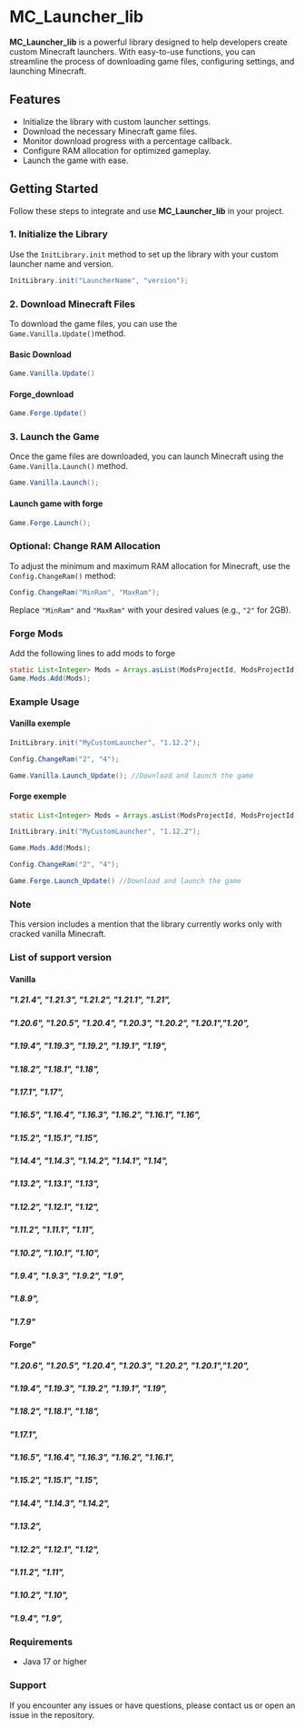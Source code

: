 
# MC_Launcher_lib

**MC_Launcher_lib** is a powerful library designed to help developers create custom Minecraft launchers. With easy-to-use functions, you can streamline the process of downloading game files, configuring settings, and launching Minecraft.

## Features

- Initialize the library with custom launcher settings.
- Download the necessary Minecraft game files.
- Monitor download progress with a percentage callback.
- Configure RAM allocation for optimized gameplay.
- Launch the game with ease.

## Getting Started

Follow these steps to integrate and use **MC_Launcher_lib** in your project.

### 1. Initialize the Library

Use the `InitLibrary.init` method to set up the library with your custom launcher name and version.

```java
InitLibrary.init("LauncherName", "version");
```
### 2. Download Minecraft Files

To download the game files, you can use the `Game.Vanilla.Update()`method.
#### Basic Download

```java
Game.Vanilla.Update()
```

#### Forge_download
```java
Game.Forge.Update()
```

### 3. Launch the Game

Once the game files are downloaded, you can launch Minecraft using the `Game.Vanilla.Launch()` method.

```java
Game.Vanilla.Launch();
```

#### Launch game with forge

```java
Game.Forge.Launch();
```

### Optional: Change RAM Allocation

To adjust the minimum and maximum RAM allocation for Minecraft, use the `Config.ChangeRam()` method:
```java
Config.ChangeRam("MinRam", "MaxRam");
```
Replace `"MinRam"` and `"MaxRam"` with your desired values (e.g., `"2"` for 2GB).

### Forge Mods
Add the following lines to add mods to forge
```java
static List<Integer> Mods = Arrays.asList(ModsProjectId, ModsProjectId, ...);
Game.Mods.Add(Mods);
```

### Example Usage

#### Vanilla exemple
```java
InitLibrary.init("MyCustomLauncher", "1.12.2");

Config.ChangeRam("2", "4");

Game.Vanilla.Launch_Update(); //Download and launch the game
```
#### Forge exemple
```java
static List<Integer> Mods = Arrays.asList(ModsProjectId, ModsProjectId, ...);

InitLibrary.init("MyCustomLauncher", "1.12.2");

Game.Mods.Add(Mods);

Config.ChangeRam("2", "4");

Game.Forge.Launch_Update() //Download and launch the game
```

### Note
This version includes a mention that the library currently works only with cracked vanilla Minecraft.

### List of support version
#### Vanilla
##### "1.21.4", "1.21.3", "1.21.2", "1.21.1", "1.21",
##### "1.20.6", "1.20.5", "1.20.4", "1.20.3", "1.20.2", "1.20.1","1.20",
##### "1.19.4", "1.19.3", "1.19.2", "1.19.1", "1.19",
##### "1.18.2", "1.18.1", "1.18",
##### "1.17.1", "1.17",
##### "1.16.5", "1.16.4", "1.16.3", "1.16.2", "1.16.1", "1.16",
##### "1.15.2", "1.15.1", "1.15",
##### "1.14.4", "1.14.3", "1.14.2", "1.14.1", "1.14",
##### "1.13.2", "1.13.1", "1.13",
##### "1.12.2", "1.12.1", "1.12",
##### "1.11.2", "1.11.1", "1.11",
##### "1.10.2", "1.10.1", "1.10",
##### "1.9.4", "1.9.3", "1.9.2", "1.9",
##### "1.8.9",
##### "1.7.9"
###
#### Forge"

##### "1.20.6", "1.20.5", "1.20.4", "1.20.3", "1.20.2", "1.20.1","1.20",
##### "1.19.4", "1.19.3", "1.19.2", "1.19.1", "1.19",
##### "1.18.2", "1.18.1", "1.18",
##### "1.17.1",
##### "1.16.5", "1.16.4", "1.16.3", "1.16.2", "1.16.1",
##### "1.15.2", "1.15.1", "1.15",
##### "1.14.4", "1.14.3", "1.14.2",
##### "1.13.2",
##### "1.12.2", "1.12.1", "1.12",
##### "1.11.2", "1.11",
##### "1.10.2", "1.10",
##### "1.9.4", "1.9",


### Requirements

- Java 17 or higher

### Support

If you encounter any issues or have questions, please contact us or open an issue in the repository.